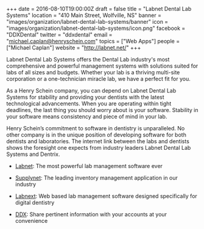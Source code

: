 +++
date = 2016-08-10T19:00:00Z
draft = false
title = "Labnet Dental Lab Systems"
location = "410 Main Street, Wolfville, NS"
banner = "images/organization/labnet-dental-lab-systems/banner"
icon = "images/organization/labnet-dental-lab-systems/icon.png"
facebook = "DDXDental"
twitter = "ddxdental"
email = "michael.caplan@henryschein.com"
topics = ["Web Apps"]
people = ["Michael Caplan"]
website = "http://labnet.net/"
+++

Labnet Dental Lab Systems offers the Dental Lab industry's most comprehensive and powerful management systems with solutions suited for labs of all sizes and budgets. Whether your lab is a thriving multi-site corporation or a one-technician miracle lab, we have a perfect fit for you. 

As a Henry Schein company, you can depend on Labnet Dental Lab Systems for stability and providing your dentists with the latest technological advancements. When you are operating within tight deadlines, the last thing you should worry about is your software. Stability in your software means consistency and piece of mind in your lab.

Henry Schein’s commitment to software in dentistry is unparalleled. No other company is in the unique position of developing software for both dentists and laboratories. The internet link between the labs and dentists shows the foresight one expects from industry leaders Labnet Dental Lab Systems and Dentrix.

 - [Labnet](http://labnet.net/products/labnet/index.html): The most powerful lab management software ever

 - [Supplynet](http://labnet.net/products/supplynet/index.html): The leading inventory management application in our industry

 - [Labnext](https://www.labnext.net/): Web based lab management software designed specifically for digital dentistry

 - [DDX](https://www.ddxdental.com/): Share pertinent information with your accounts at your convenience
